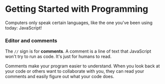 # **Getting Started with Programming**

Computers only speak certain languages, like the one you've been using today: JavaScript!

### **Editor and comments**

The `//` sign is for **comments**. A comment is a line of text that JavaScript won't try to run as code. It's just for humans to read.

Comments make your program easier to understand. When you look back at your code or others want to collaborate with you, they can read your comments and easily figure out what your code does.

